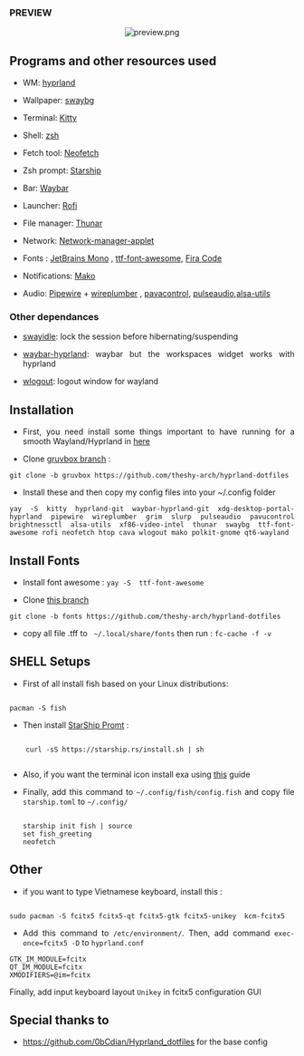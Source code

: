 

### PREVIEW

<div align="justify">
    <div align="center">
      <img src="https://github.com/theshy-arch/hyprland-dotfiles/assets/95228594/99761551-9592-405c-bc72-e41cb56c360a" alt="preview.png">
</div> 

## Programs and other resources used

- WM: [hyprland](https://hyprland.org/)

- Wallpaper: [swaybg](https://github.com/swaywm/swaybg)

- Terminal: [Kitty](https://sw.kovidgoyal.net/kitty/)

- Shell: [zsh](https://wiki.archlinux.org/index.php/zsh)

- Fetch tool: [Neofetch](#)

- Zsh prompt: [Starship](https://starship.rs/)

- Bar: [Waybar](https://github.com/Alexays/Waybar)

- Launcher: [Rofi](https://github.com/davatorium/rofi)

- File manager: [Thunar](#)

- Network: [Network-manager-applet](#)

-  Fonts : [JetBrains Mono](#) , [ttf-font-awesome](#), [Fira Code](#)

- Notifications: [Mako](https://github.com/emersion/mako)

- Audio: [Pipewire](https://pipewire.org/) + [wireplumber](https://pipewire.pages.freedesktop.org/wireplumber/)
    , [pavacontrol](#), [pulseaudio](#),[alsa-utils](#)

### Other dependances

- [swayidle](https://github.com/swaywm/swayidle): lock the session before hibernating/suspending

- [waybar-hyprland](https://aur.archlinux.org/packages/waybar-hyprland): waybar but the workspaces widget works with hyprland

- [wlogout](https://github.com/ArtsyMacaw/wlogout): logout window for wayland

## Installation
- First, you need install some things important to have running for a smooth Wayland/Hyprland in <a href="https://wiki.hyprland.org/Useful-Utilities/Must-have/">here</a>

- Clone [gruvbox branch](https://github.com/theshy-arch/hyprland-dotfiles/tree/gruvbox) : 
```shell
git clone -b gruvbox https://github.com/theshy-arch/hyprland-dotfiles
```

-  Install these and then copy my config files into your ~/.config folder

```shell
yay -S kitty hyprland-git waybar-hyprland-git xdg-desktop-portal-hyprland pipewire wireplumber grim slurp pulseaudio pavucontrol brightnessctl alsa-utils xf86-video-intel thunar swaybg ttf-font-awesome rofi neofetch htop cava wlogout mako polkit-gnome qt6-wayland
```

## Install Fonts

- Install  font awesome : ``` yay -S  ttf-font-awesome ```

- Clone <a href ="https://github.com/theshy-arch/hyprland-dotfiles/tree/fonts">this branch</a>
```shell
git clone -b fonts https://github.com/theshy-arch/hyprland-dotfiles
```
- copy all file .tff to ``` ~/.local/share/fonts``` 
then run : ``` fc-cache -f -v ```

## SHELL Setups
 
- First of all install fish based on your Linux distributions:

```shell

pacman -S fish

```
- Then  install  [StarShip Promt](https://starship.rs/) :
```shell
    
    curl -sS https://starship.rs/install.sh | sh
    
```
- Also, if you want the terminal icon install exa using <a href="https://the.exa.website/install">this</a> guide
- Finally,  add this command to ``` ~/.config/fish/config.fish ``` and copy file ```starship.toml``` to ```~/.config/```
    
    ```shell
    
    starship init fish | source
    set fish_greeting
    neofetch
    
    ```

## Other

- if you want to type Vietnamese keyboard,  install this :

```shell

sudo pacman -S fcitx5 fcitx5-qt fcitx5-gtk fcitx5-unikey  kcm-fcitx5

```
- Add this command to ``` /etc/environment/ ```. Then, add command ``` exec-once=fcitx5 -D ``` to ```hyprland.conf ```

```shell
GTK_IM_MODULE=fcitx
QT_IM_MODULE=fcitx
XMODIFIERS=@im=fcitx

```
Finally, add input keyboard layout ```Unikey``` in fcitx5 configuration GUI

## Special thanks to 

-  https://github.com/0bCdian/Hyprland_dotfiles for the base config
